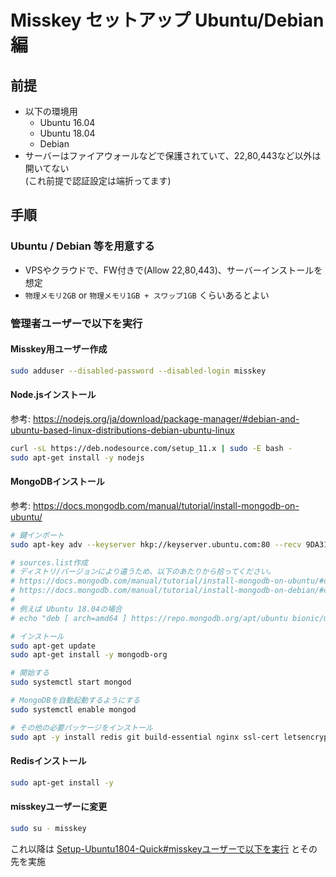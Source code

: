 
# Misskey セットアップ Ubuntu/Debian 編

## 前提

- 以下の環境用
  - Ubuntu 16.04
  - Ubuntu 18.04
  - Debian
- サーバーはファイアウォールなどで保護されていて、22,80,443など以外は開いてない  
  (これ前提で認証設定は端折ってます)

## 手順

### Ubuntu / Debian 等を用意する

- VPSやクラウドで、FW付きで(Allow 22,80,443)、サーバーインストールを想定
- `物理メモリ2GB` or `物理メモリ1GB + スワップ1GB` くらいあるとよい

### 管理者ユーザーで以下を実行

#### Misskey用ユーザー作成
```sh
sudo adduser --disabled-password --disabled-login misskey

```

#### Node.jsインストール  
参考: https://nodejs.org/ja/download/package-manager/#debian-and-ubuntu-based-linux-distributions-debian-ubuntu-linux
```sh
curl -sL https://deb.nodesource.com/setup_11.x | sudo -E bash -
sudo apt-get install -y nodejs

```

#### MongoDBインストール
参考: https://docs.mongodb.com/manual/tutorial/install-mongodb-on-ubuntu/
```sh
# 鍵インポート
sudo apt-key adv --keyserver hkp://keyserver.ubuntu.com:80 --recv 9DA31620334BD75D9DCB49F368818C72E52529D4

# sources.list作成
# ディストリ/バージョンにより違うため、以下のあたりから拾ってください。  
# https://docs.mongodb.com/manual/tutorial/install-mongodb-on-ubuntu/#create-a-list-file-for-mongodb  
# https://docs.mongodb.com/manual/tutorial/install-mongodb-on-debian/#create-a-etc-apt-sources-list-d-mongodb-org-4-0-list-file-for-mongodb  
#
# 例えば Ubuntu 18.04の場合
# echo "deb [ arch=amd64 ] https://repo.mongodb.org/apt/ubuntu bionic/mongodb-org/4.0 multiverse" | sudo tee /etc/apt/sources.list.d/mongodb-org-4.0.list

# インストール
sudo apt-get update
sudo apt-get install -y mongodb-org

# 開始する
sudo systemctl start mongod

# MongoDBを自動起動するようにする
sudo systemctl enable mongod

# その他の必要パッケージをインストール
sudo apt -y install redis git build-essential nginx ssl-cert letsencrypt

```

#### Redisインストール  
```sh
sudo apt-get install -y 
```

#### misskeyユーザーに変更
```sh
sudo su - misskey

```

これ以降は [Setup-Ubuntu1804-Quick#misskeyユーザーで以下を実行](Setup-Ubuntu1804-Quick.md#misskeyユーザーで以下を実行) とその先を実施
